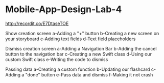 # Mobile-App-Design-Lab-4


http://recordit.co/E7DtaseTOE


Show creation screen
 a-Adding a "+" button 
 b-Creating a new screen on your storyboard 
 c-Adding text fields 
 d-Text field placeholders
 
Dismiss creation screen
 a-Adding a Navigation Bar
 b-Adding the cancel button to the navigation bar
 c-Creating a new Swift class
 d-Using our custom Swift class
 e-Writing the code to dismiss 

Passing data
 a-Creating a custom function
 b-Updating our flashcard
 c-Adding a "done" button
 e-Pass data and dismiss
 f-Making it not crash
